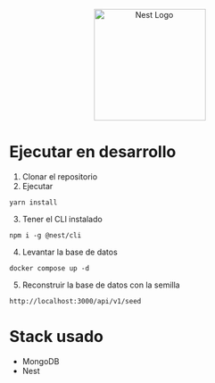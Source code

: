 <p align="center">
  <a href="http://nestjs.com/" target="blank"><img src="https://nestjs.com/img/logo-small.svg" width="200" alt="Nest Logo" /></a>
</p>

# Ejecutar en desarrollo

1. Clonar el repositorio
2. Ejecutar

```
yarn install
```

3. Tener el CLI instalado

```
npm i -g @nest/cli
```

4. Levantar la base de datos

```
docker compose up -d
```

5. Reconstruir la base de datos con la semilla

```
http://localhost:3000/api/v1/seed
```

# Stack usado

- MongoDB
- Nest
